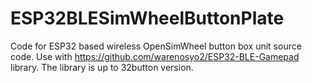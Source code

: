 # ESP32BLESimWheelButtonPlate
Code for ESP32 based wireless OpenSimWheel button box unit source code.
Use with https://github.com/warenosyo2/ESP32-BLE-Gamepad library. The library is up to 32button version.

